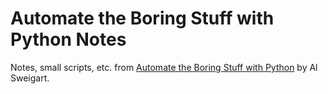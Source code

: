# Automate the Boring Stuff with Python Notes

Notes, small scripts, etc. from [Automate the Boring Stuff with Python](https://automatetheboringstuff.com/) by Al Sweigart. 
